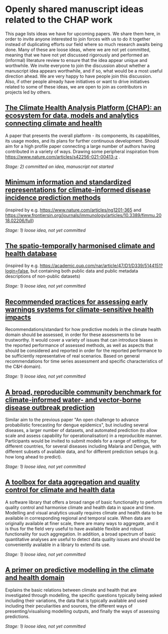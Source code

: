 # Openly shared manuscript ideas related to the CHAP work

This page lists ideas we have for upcoming papers. We share them here, in order to invite anyone interested to join forces with us to do it together instead of duplicating efforts our field where so much research awaits being done. Many of these are loose ideas, where we are not yet committed, meaning that we have not yet discussed rigorously and performed an (informal) literature review to ensure that the idea appear unique and worthwhile. We invite everyone to join the discussion about whether a manuscript idea appears worthwhile, and if so, what would be a most useful direction ahead. We are very happy to have people join this discussion. Also, if other people already have initiatives or want to drive initiatives related to some of these ideas, we are open to join as contributors in projects led by others.

## [The Climate Health Analysis Platform (CHAP): an ecosystem for data, models and analytics connecting climate and health](chap_paper)
A paper that presents the overall platform - its components, its capabilities, its usage modes, and its plans for further continuous development. Should aim for a high profile paper connecting a large number of authors having contributed in a variety of ways. Drawing some peripheral inspiration from https://www.nature.com/articles/s42256-021-00413-z .

_Stage: 2) committed on idea, manuscript not started_
 

## [Minimum information and standardized representations for climate-informed disease incidence prediction methods](Minimum_information_paper)
(inspired by e.g. https://www.nature.com/articles/ng1201-365 and https://www.frontiersin.org/journals/immunology/articles/10.3389/fimmu.2018.02206/full)
 
_Stage: 1) loose idea, not yet committed_

## [The spatio-temporally harmonised climate and health database](database_paper)
(inspired by e.g. https://academic.oup.com/nar/article/47/D1/D339/5144151?login=false, but containing both public data and public metadata descriptions of non-public datasets)
 
_Stage: 1) loose idea, not yet committed_


## [Recommended practices for assessing early warnings systems for climate-sensitive health impacts](practices_paper)
Recommendations/standard for how predictive models in the climate health domain should be assessed, in order for these assessments to be trustworthy. It would cover a variety of issues that can introduce biases in the reported performance of assessed methods, as well as aspects that should be considered and reported in order for the reported performance to be sufficiently representative of real scenarios. Based on  general recommendations for time series assessment and specific characteristics of the C&H domain).
 
_Stage: 1) loose idea, not yet committed_

## [A broad, reproducible community benchmark for climate-informed water- and vector-borne disease outbreak prediction](benchmark_paper)
Similar aim to the previous paper "An open challenge to advance probabilistic forecasting for dengue epidemics", but including several diseases, a larger number of datasets, and automated prediction (to allow scale and assess capability for operationalisation) in a reproducible manner. Participants would be invited to submit models for a range of settings, for different countries, for several diseases including Malaria and Dengue, with different subsets of available data, and for different prediction setups (e.g. how long ahead to predict).
 
_Stage: 1) loose idea, not yet committed_

## [A toolbox for data aggregation and quality control for climate and health data](toolbox_paper)
A software library that offers a broad range of basic functionality to perform quality control and harmonise climate and health data in space and time. Modelling and visual analytics usually requires climate and health data to be available in corresponding regional and temporal scale. When data are originally available at finer scale, there are many ways to aggregate, and it is thus for the field very useful to have available flexible and robust functionality for such aggregation. In addition, a broad spectrum of basic quantitative analyses are useful to detect data quality issues and should be conveniently available in a library to extend its use.
 
_Stage: 1) loose idea, not yet committed_

## [A primer on predictive modelling in the climate and health domain](primer_paper)
Explains the basic relations between climate and health that are investigated through modelling, the specific questions typically being asked including their variations, the data that is typically available and used including their peculiarities and sources, the different ways of presenting/visualising modelling outputs, and finally the ways of assessing predictions.
 
_Stage: 1) loose idea, not yet committed_
